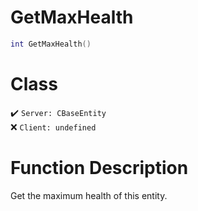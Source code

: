 # GetMaxHealth
```lua
int GetMaxHealth()
```
# Class
✔️ `Server: CBaseEntity`  
❌ `Client: undefined`  

# Function Description
Get the maximum health of this entity.
